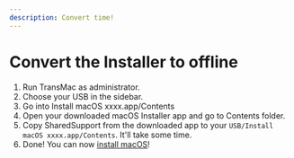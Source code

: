 ```yaml
---
description: Convert time!
---
```


# Convert the Installer to offline

1. Run TransMac as administrator.
2. Choose your USB in the sidebar.
3. Go into Install macOS xxxx.app/Contents
4. Open your downloaded macOS Installer app and go to Contents folder.
5. Copy SharedSupport from the downloaded app to your `USB/Install macOS xxxx.app/Contents`. It'll take some time.
6. Done! You can now [install macOS](../../actual-installation-part-1.md)!

